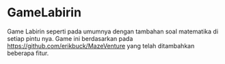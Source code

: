 # GameLabirin
Game Labirin seperti pada umumnya dengan tambahan soal matematika di setiap pintu nya.
Game ini berdasarkan pada https://github.com/erikbuck/MazeVenture yang telah ditambahkan beberapa fitur.
